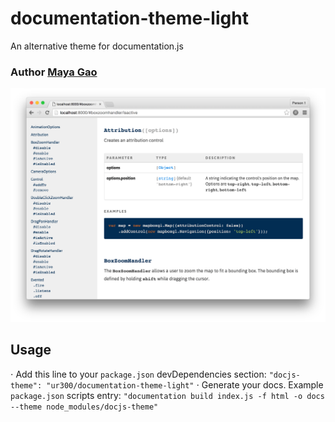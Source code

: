 # documentation-theme-light

An alternative theme for documentation.js

###  Author [Maya Gao](https://github.com/mayagao)

![](screenshot.png)

## Usage

⋅  Add this line to your `package.json` devDependencies section: `"docjs-theme": "ur300/documentation-theme-light"`
⋅  Generate your docs. Example `package.json` scripts entry: `"documentation build index.js -f html -o docs --theme node_modules/docjs-theme"`